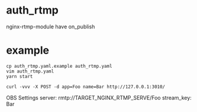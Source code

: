 # auth_rtmp

nginx-rtmp-module have on_publish

# example

```
cp auth_rtmp.yaml.example auth_rtmp.yaml
vim auth_rtmp.yaml
yarn start

curl -vvv -X POST -d app=Foo name=Bar http://127.0.0.1:3010/
```

OBS Settings
server: rmtp://TARGET_NGINX_RTMP_SERVE/Foo
stream_key: Bar
